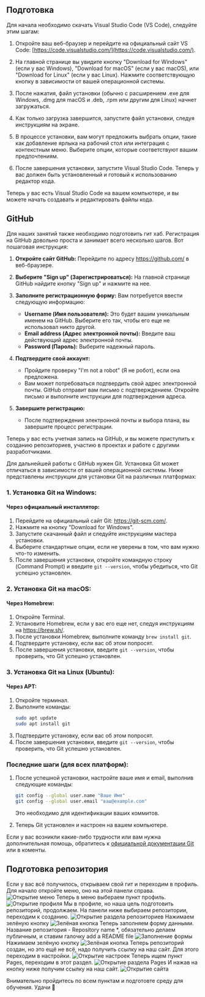 ## Подготовка
Для начала необходимо скачать Visual Studio Code (VS Code), следуйте этим шагам:

1. Откройте ваш веб-браузер и перейдите на официальный сайт VS Code: [https://code.visualstudio.com/](https://code.visualstudio.com/).

2. На главной странице вы увидите кнопку "Download for Windows" (если у вас Windows), "Download for macOS" (если у вас macOS), или "Download for Linux" (если у вас Linux). Нажмите соответствующую кнопку в зависимости от вашей операционной системы.

3. После нажатия, файл установки (обычно с расширением .exe для Windows, .dmg для macOS и .deb, .rpm или другим для Linux) начнет загружаться.

4. Как только загрузка завершится, запустите файл установки, следуя инструкциям на экране.

5. В процессе установки, вам могут предложить выбрать опции, такие как добавление ярлыка на рабочий стол или интеграция с контекстным меню. Выберите опции, которые соответствуют вашим предпочтениям.

6. После завершения установки, запустите Visual Studio Code. Теперь у вас должен быть установленный и готовый к использованию редактор кода.

Теперь у вас есть Visual Studio Code на вашем компьютере, и вы можете начать создавать и редактировать файлы кода.

## GitHub
Для наших занятий также необходимо подготовить гит хаб.
Регистрация на GitHub довольно проста и занимает всего несколько шагов. Вот пошаговая инструкция:

1. **Откройте сайт GitHub:**
   Перейдите по адресу https://github.com/ в веб-браузере.

2. **Выберите "Sign up" (Зарегистрироваться):**
   На главной странице GitHub найдите кнопку "Sign up" и нажмите на нее.

3. **Заполните регистрационную форму:**
   Вам потребуется ввести следующую информацию:
   - **Username (Имя пользователя):** Это будет вашим уникальным именем на GitHub. Выберите его так, чтобы его еще не использовал никто другой.
   - **Email address (Адрес электронной почты):** Введите ваш действующий адрес электронной почты.
   - **Password (Пароль):** Выберите надежный пароль.

4. **Подтвердите свой аккаунт:**
   - Пройдите проверку "I'm not a robot" (Я не робот), если она предложена.
   - Вам может потребоваться подтвердить свой адрес электронной почты. GitHub отправит вам письмо с подтверждением. Откройте письмо и выполните инструкции для подтверждения адреса.

5. **Завершите регистрацию:**
   - После подтверждения электронной почты и выбора плана, вы завершите процесс регистрации.

Теперь у вас есть учетная запись на GitHub, и вы можете приступить к созданию репозиториев, участию в проектах и работе с другими разработчиками.

Для дальнейшей работы с GitHub нужен Git.
Установка Git может отличаться в зависимости от вашей операционной системы. Ниже представлены инструкции для установки Git на различных платформах:

### 1. **Установка Git на Windows:**

#### Через официальный инсталлятор:

1. Перейдите на официальный сайт Git: https://git-scm.com/.
2. Нажмите на кнопку "Download for Windows".
3. Запустите скачанный файл и следуйте инструкциям мастера установки.
4. Выберите стандартные опции, если не уверены в том, что вам нужно что-то изменить.
5. После завершения установки, откройте командную строку (Command Prompt) и введите `git --version`, чтобы убедиться, что Git успешно установлен.

### 2. **Установка Git на macOS:**

#### Через Homebrew:

1. Откройте Terminal.
2. Установите Homebrew, если у вас его еще нет, следуя инструкциям на https://brew.sh/.
3. После установки Homebrew, выполните команду `brew install git`.
4. Подтвердите установку, если вас об этом попросят.
5. После завершения установки, введите `git --version`, чтобы проверить, что Git успешно установлен.

### 3. **Установка Git на Linux (Ubuntu):**

#### Через APT:

1. Откройте терминал.
2. Выполните команды:
   ```bash
   sudo apt update
   sudo apt install git
   ```
3. Подтвердите установку, если вас об этом попросят.
4. После завершения установки, введите `git --version`, чтобы проверить, что Git успешно установлен.

### Последние шаги (для всех платформ):

1. После успешной установки, настройте ваше имя и email, выполнив следующие команды:
   ```bash
   git config --global user.name "Ваше Имя"
   git config --global user.email "ваш@example.com"
   ```
   Это необходимо для идентификации ваших коммитов.

2. Теперь Git установлен и настроен на вашем компьютере.

Если у вас возникли какие-либо трудности или вам нужна дополнительная помощь, обратитесь к [официальной документации Git](https://git-scm.com/doc) или в коменты.

## Подготовка репозитория

Если у вас всё получилось, открываем свой гит и переходим в профиль. Для начало откройте меню, оно на этой панели справа.
![Открытие меню](image/0.png)
Теперь в меню выбераем пункт профиль.
![Открытие профиля](image/1.png)
Мы в профиле, но наша цель подготовить репозиторий, продолжаем. На панели ниже выбираем репозитории, переходим к созданию.
![Открытие раздела репозиториев](image/2.png)
Нажимаем зелёную кнопку
![Зелёная кнопка](image/3.png)
Теперь заполняем форму данными. Название репозитория - Repository name *, обязательно делаем публичным, и ставим галочку add a README file
![Заполнение формы](image/4.png)
Нажимаем зелёную кнопку
![Зелёная кнопка](image/5.png)
Теперь репозиторий создан, но это ещё не всё, надо получить ссылку на наш сайт. Для этого переходим в настройки.
![Открытие настроек](image/6.png)
Теперь ищем пункт Pages, переходим в этот раздел.
![Открытие раздела Pages](image/7.png)
И нажав на кнопку ниже получим ссылку на наш сайт.
![Открытие сайта](image/8.png)

Внимательно пройдитесь по всем пунктам и подготовте среду для обучения. Удачи 😤